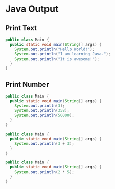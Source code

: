 # Java Output

## Print Text

```java
public class Main {
  public static void main(String[] args) {
    System.out.println("Hello World!");
    System.out.println("I am learning Java.");
    System.out.println("It is awesome!");
  }
}
```

## Print Number

```java
public class Main {
  public static void main(String[] args) {
    System.out.println(3);
    System.out.println(358);
    System.out.println(50000);
  }
}
```

```java
public class Main {
  public static void main(String[] args) {
    System.out.println(3 + 3);
  }
}
```

```java
public class Main {
  public static void main(String[] args) {
    System.out.println(2 * 5);
  }
}
```

